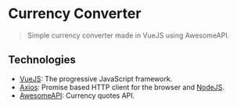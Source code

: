 # **Currency Converter**

> Simple currency converter made in VueJS using AwesomeAPI.

## Technologies

- [VueJS]: The progressive JavaScript framework.
- [Axios]: Promise based HTTP client for the browser and [NodeJS].
- [AwesomeAPI]: Currency quotes API.

[vuejs]: https://vuejs.org/
[axios]: https://github.com/axios/axios
[awesomeapi]: https://docs.awesomeapi.com.br/api-de-moedas
[nodejs]: https://nodejs.org/en/
